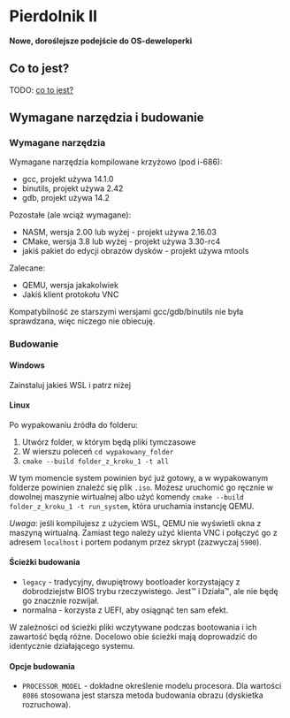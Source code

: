 # Pierdolnik II
**Nowe, doroślejsze podejście do OS-deweloperki**

## Co to jest?
TODO: [co to jest?](https://www.youtube.com/watch?v=hCjXuSabCwI)

## Wymagane narzędzia i budowanie
### Wymagane narzędzia
Wymagane narzędzia kompilowane krzyżowo (pod i-686):
- gcc, projekt używa 14.1.0
- binutils, projekt używa 2.42
- gdb, projekt używa 14.2

Pozostałe (ale wciąż wymagane):
- NASM, wersja 2.00 lub wyżej - projekt używa 2.16.03
- CMake, wersja 3.8 lub wyżej - projekt używa 3.30-rc4
- jakiś pakiet do edycji obrazów dysków - projekt używa mtools

Zalecane:
- QEMU, wersja jakakolwiek
- Jakiś klient protokołu VNC

Kompatybilność ze starszymi wersjami gcc/gdb/binutils nie była sprawdzana, więc niczego nie obiecuję. 

### Budowanie

#### Windows
Zainstaluj jakieś WSL i patrz niżej

#### Linux
Po wypakowaniu źródła do folderu:

1. Utwórz folder, w którym będą pliki tymczasowe
2. W wierszu poleceń `cd wypakowany_folder`
3. `cmake --build folder_z_kroku_1 -t all`

W tym momencie system powinien być już gotowy, a w wypakowanym folderze powinien znaleźć się plik `.iso`. Możesz uruchomić go ręcznie w dowolnej maszynie wirtualnej albo użyć komendy `cmake --build folder_z_kroku_1 -t run_system`, która uruchamia instancję QEMU.

_Uwaga_: jeśli kompilujesz z użyciem WSL, QEMU nie wyświetli okna z maszyną wirtualną. Zamiast tego należy użyć klienta VNC i połączyć go z adresem `localhost` i portem podanym przez skrypt (zazwyczaj `5900`).

#### Ścieżki budowania
- `legacy` - tradycyjny, dwupiętrowy bootloader korzystający z dobrodziejstw BIOS trybu rzeczywistego. Jest™ i Działa™, ale nie będę go znacznie rozwijał.
- normalna - korzysta z UEFI, aby osiągnąć ten sam efekt.

W zależności od ścieżki pliki wczytywane podczas bootowania i ich zawartość będą różne. Docelowo obie ścieżki mają doprowadzić do identycznie działającego systemu.

#### Opcje budowania
- `PROCESSOR_MODEL` - dokładne określenie modelu procesora. Dla wartości `8086` stosowana jest starsza metoda budowania obrazu (dyskietka rozruchowa).